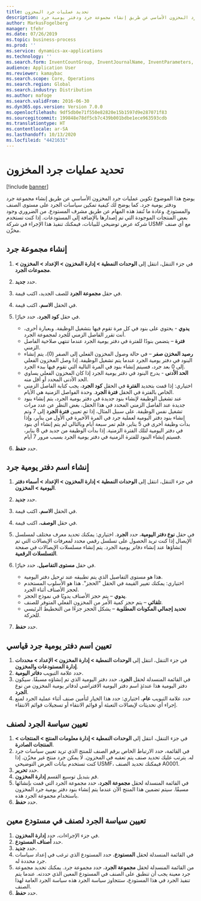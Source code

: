 ```yaml
---
title: تحديد عمليات جرد المخزون
description: يوضح هذا الموضوع تكوين عمليات جرد المخزون الأساسي عن طريق إنشاء مجموعة جرد ودفتر يومية جرد.
author: MarkusFogelberg
manager: tfehr
ms.date: 07/26/2019
ms.topic: business-process
ms.prod: ''
ms.service: dynamics-ax-applications
ms.technology: ''
ms.search.form: InventCountGroup, InventJournalName, InventParameters, EcoResProductDetailsExtended, InventItemLocation, InventLocationIdLookup
audience: Application User
ms.reviewer: kamaybac
ms.search.scope: Core, Operations
ms.search.region: Global
ms.search.industry: Distribution
ms.author: mafoge
ms.search.validFrom: 2016-06-30
ms.dyn365.ops.version: Version 7.0.0
ms.openlocfilehash: 9df5db0e71f550e82820e15b1597d9e287071f83
ms.sourcegitcommit: 199848e78df5cb7c439b001bdbe1ece963593cdb
ms.translationtype: HT
ms.contentlocale: ar-SA
ms.lasthandoff: 10/13/2020
ms.locfileid: "4421631"
---
```

# <a name="define-inventory-counting-processes"></a>تحديد عمليات جرد المخزون

[!include [banner](../../includes/banner.md)]

يوضح هذا الموضوع تكوين عمليات جرد المخزون الأساسي عن طريق إنشاء مجموعة جرد ودفتر يومية جرد. كما يوضح لك كيفية تمكين سياسات الجرد على مستوى الصنف والمستودع. وعادة ما تُنفذ هذه المهام عن طريق مشرف المستودع. من الضروري وجود بعض المنتجات الموجودة التي تم إصدارها بالإضافة إلى المستودعات. إذا كنت تستخدم شركة عرض توضيحي للبيانات، فيمكنك تنفيذ هذا الإجراء في شركة USMF مع أي صنف مخزّن.


## <a name="create-a-counting-group"></a>إنشاء مجموعة جرد
1. في جزء التنقل، انتقل إلى **الوحدات النمطية > إدارة المخزون > الإعداد > المخزون > مجموعات الجرد**.
2. حدد **جديد**.
3. في حقل **مجموعة الجرد** للصف الجديد، اكتب قيمة.
4. في الحقل **الاسم**، اكتب قيمة.
5. في حقل **كود الجرد**، حدد خيارًا.

    - **يدوي** - يحتوي على بنود في كل مرة تقوم فيها بتشغيل الوظيفة. وبعبارة أخرى، أنت تقرر الفاصل الزمني للجرد لمجموعة الجرد.  
    - **فترة** – يتضمن بنودًا للفترة في دفتر يومية الجرد عندما تنتهي صلاحية الفاصل الزمني.  
    - **رصيد المخزن صفر‬** – في حالة وصول المخزون الفعلي إلى الصفر (0)، يتم إنشاء البنود في دفتر يومية الجرد عندما يتم تشغيل الوظيفة. إذا وصل المخزون الفعلي إلى 0 بعد جرد، فسيتم إنشاء بنود في المرة التالية التي تقوم فيها ببدء الجرد.  
    - **الحد الأدنى** - يدرج البنود في دفتر يومية الجرد إذا كان المخزون الفعلي يساوي الحد الأدنى المحدد أو أقل منه.  
    - اختياري: إذا قمت بتحديد **الفترة** في الحقل **كود الجرد**، يجب كتابة الفاصل الزمني الخاص بالفترة في الحقل **فترة الجرد**. وحدة الفواصل الزمنية هي الأيام.  
    - عند تشغيل الوظيفة لإنشاء بنود جديدة في دفتر يومية الجرد، يتم إنشاء بنود جديدة عند الفاصل الزمني المحدد في هذا الحقل، بغض النظر عن عدد مرات تشغيل نفس الوظيفة. على سبيل المثال، إذا تم تعيين **فترة الجرد** إلى 7 وتم إنشاء بنود دفتر اليومية لعملية جرد في المرة الأخيرة في الأول من يناير، وإذا بدأت وظيفة أخرى في 5 يناير، فلم تمر سبعة أيام وبالتالي لم يتم إنشاء أي بنود في دفتر اليومية لتلك الفترة الزمنية. إذا بدأت الوظيفة من جديد في 8 يناير، فسيتم إنشاء البنود للفترة الزمنية في دفتر يومية الجرد بسبب مرور 7 أيام.  

6. حدد **حفظ**.

## <a name="create-a-counting-journal-name"></a>إنشاء اسم دفتر يومية جرد
1. في جزء التنقل، انتقل إلى **الوحدات النمطية > إدارة المخزون > الإعداد > أسماء دفتر اليومية > المخزون**.
2. حدد **جديد**.
3. في الحقل **الاسم**، اكتب قيمة.
4. في حقل **الوصف**، اكتب قيمة.
5. في حقل **نوع دفتر اليومية**، حدد **الجرد‬**. اختياري: يمكنك تحديد معرف مختلف لمسلسل الإيصال‬ إذا كنت تريد الحصول على تسلسل رقمي محدد لمعرفات الإيصالات التي تم إنشاؤها عند إنشاء دفاتر يومية الجرد. يتم إنشاء مسلسلات الإيصالات في صفحة **التسلسلات الرقمية‬**.  
6. في حقل **مستوى التفاصيل**، حدد خيارًا.  

    - هذا هو مستوى التفاصيل الذي يتم تطبيقه عند ترحيل دفتر اليومية.  
    - اختياري: يمكنك تغيير القيمة في الحقل "الحجز‬". هذا هو الأسلوب المستخدم لحجز الأصناف أثناء الجرد.   
    - **يدوي** – يتم حجز الأصناف يدويًا في نموذج الحجز.  
    - **تلقائي** – يتم حجز كمية الأمر من المخزون الفعلي المتوفر للصنف.   
    - **تحديد إجمالي المكونات المطلوبة‬**‬ – يشكل الحجز‬ جزءًا من التخطيط الرئيسي للحركة.  

7. حدد **حفظ**.

## <a name="set-standard-counting-journal-name"></a>تعيين اسم دفتر يومية جرد قياسي
1. في جزء التنقل، انتقل إلى **الوحدات النمطية > إدارة المخزون > الإعداد > محددات إدارة المستودعات والمخزون‬**.
2. حدد علامة التبويب **دفاتر اليومية**.
3. في القائمة المنسدلة لحقل **الجرد**، حدد دفتر اليومية الذي تم إنشاؤه مسبقًا. سيكون دفتر اليومية هذا عندئذٍ اسم دفتر اليومية الافتراضي لدفاتر يومية المخزون من نوع **الجرد**.  
4. حدد علامة التبويب **عام**، اختياري: حدد هذا الخيار لتأمين صنف أثناء عملية الجرد لمنع إجراء أي تحديثات لإيصالات التعبئة أو قوائم الانتقاء أو تسجيلات قوائم الانتقاء.  

## <a name="set-the-counting-policy-for-an-item"></a>تعيين سياسة الجرد لصنف
1. ‏‫في جزء التنقل، انتقل إلى **الوحدات النمطية > إدارة معلومات المنتج > المنتجات > المنتجات الصادرة‬‏‎**.
2. في القائمة، حدد الارتباط الخاص برقم الصنف للمنتج الذي تريد تعيين سياسات جرد له. يترتب عليك تحديد صنف يتم تعقبه في المخزون. لا يمكن جرد منتج غير مخزّن. إذا كنت تستخدم بيانات العرض التوضيحي USMF، فيمكنك تحديد الصنف A0001.  
3. حدد **تحرير**.
4. قم بتبديل توسيع القسم **إدارة المخزون**.
5. في القائمة المنسدلة لحقل **مجموعة الجرد**، حدد مجموعة الجرد التي قمت بإنشائها مسبقًا. سيتم تضمين هذا المنتج الآن عندما يتم إنشاء بنود دفتر يومية جرد المخزون باستخدام مجموعة الجرد هذه.  
6. حدد **حفظ**.

## <a name="set-the-counting-policy-for-an-item-in-a-specific-warehouse"></a>تعيين سياسة الجرد لصنف في مستودع معين
1. في جزء الإجراءات‬، حدد **إدارة المخزون**.
2. حدد **أصناف المستودع**.
3. حدد **جديد**.
4. في القائمة المنسدلة لحقل **المستودع**، حدد المستودع الذي ترغب في إعداد سياسات جرد محددة له.
5. من القائمة المنسدلة لحقل **مجموعة الجرد**، حدد مجموعة جرد. يمكنك تحديد مجموعة جرد معينة يجب أن تنطبق على الصنف في المستودع المعين الذي حددته. عندما يتم تنفيذ الجرد في هذا المستودع، ستتجاوز سياسة الجرد هذه سياسة الجرد العامة لهذا الصنف.  
6. حدد **حفظ**.

